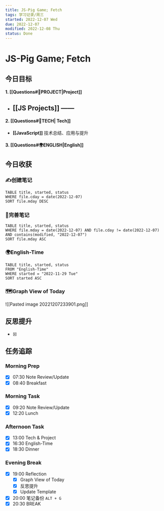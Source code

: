```yaml
---
title: JS-Pig Game; Fetch
tags: 学习记录/周三
started: 2022-12-07 Wed
due: 2022-12-07
modified: 2022-12-08 Thu
status: Done
---
```

# JS-Pig Game; Fetch
## 今日目标
#### 1. [[Questions#🚀PROJECT|Project]]
- [[JS Projects]] ——
	- 
#### 2. [[Questions#🚀TECH| Tech]]
- **[[JavaScript]]** 技术总结、应用与提升
#### 3. [[Questions#🌍ENGLISH|English]]

## 今日收获
### ✍️创建笔记

```dataview
TABLE title, started, status
WHERE file.cday = date(2022-12-07)
SORT file.mday DESC
```

### 📝完善笔记

```dataview
TABLE title, started, status
WHERE file.mday = date(2022-12-07) AND file.cday != date(2022-12-07) AND contains(modified, "2022-12-07")
SORT file.mday ASC
```

### 🌍English-Time

```dataview
TABLE title, started, status
FROM "English-Time"
WHERE started = "2022-11-29 Tue"
SORT started ASC
```

### 🗺️Graph View of Today
![[Pasted image 20221207233901.png]]
## 反思提升
- [x] 
## 任务追踪
### Morning Prep
- [x] 07:30 Note Review/Update
- [x] 08:40 Breakfast
### Morning Task
- [x] 09:20 Note Review/Update
- [x] 12:20 Lunch
### Afternoon Task
- [x] 13:00 Tech & Project
- [x] 16:30 English-Time
- [x] 18:30 Dinner
### Evening Break
- [x] 19:00 Reflection
	- [x] Graph View of Today
	- [x] 反思提升
	- [x] Update Template 
- [x] 20:00 笔记备份 `ALT + G`
- [x] 20:30 BREAK